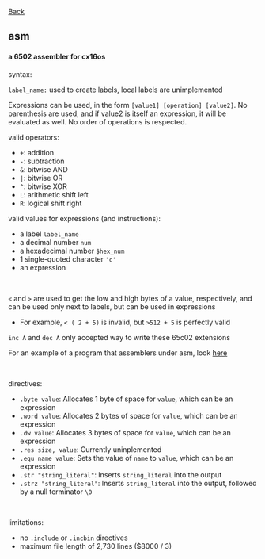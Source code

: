 [Back](./)

## asm

#### a 6502 assembler for cx16os

syntax:

`label_name:` used to create labels, local labels are unimplemented

Expressions can be used, in the form `[value1] [operation] [value2]`. No parenthesis are used, and if value2 is itself an expression, it will be evaluated as well. No order of operations is respected.

valid operators:
  - `+`: addition
  - `-`: subtraction
  - `&`: bitwise AND
  - `|`: bitwise OR
  - `^`: bitwise XOR
  - `L`: arithmetic shift left
  - `R`: logical shift right

valid values for expressions (and instructions):
  - a label `label_name`
  - a decimal number `num`
  - a hexadecimal number `$hex_num`
  - 1 single-quoted character `'c'`
  - an expression

<br />

`<` and `>` are used to get the low and high bytes of a value, respectively, and can be used only next to labels, but can be used in expressions

- For example, `< ( 2 + 5)` is invalid, but `>512 + 5` is perfectly valid

`inc A` and `dec A` only accepted way to write these 65c02 extensions

For an example of a program that assemblers under asm, look [here](/src/osfiles/test.asm)

<br />

directives:
  - `.byte value`: Allocates 1 byte of space for `value`, which can be an expression
  - `.word value`: Allocates 2 bytes of space for `value`, which can be an expression
  - `.dw value`: Allocates 3 bytes of space for `value`, which can be an expression
  - `.res size, value`: Currently uninplemented
  - `.equ name value`: Sets the value of `name` to `value`, which can be an expression
  - `.str "string_literal"`: Inserts `string_literal` into the output
  - `.strz "string_literal"`: Inserts `string_literal` into the output, followed by a null terminator `\0`

<br />

limitations:
- no `.include` or `.incbin` directives
- maximum file length of 2,730 lines ($8000 / 3)
